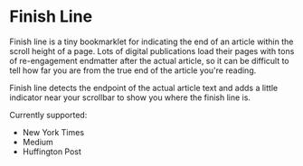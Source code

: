 # Finish Line

Finish line is a tiny bookmarklet for indicating the end of an article within the scroll height of a page. Lots of digital publications load their pages with tons of re-engagement endmatter after the actual article, so it can be difficult to tell how far you are from the true end of the article you're reading.

Finish line detects the endpoint of the actual article text and adds a little indicator near your scrollbar to show you where the finish line is.

Currently supported:

- New York Times
- Medium
- Huffington Post